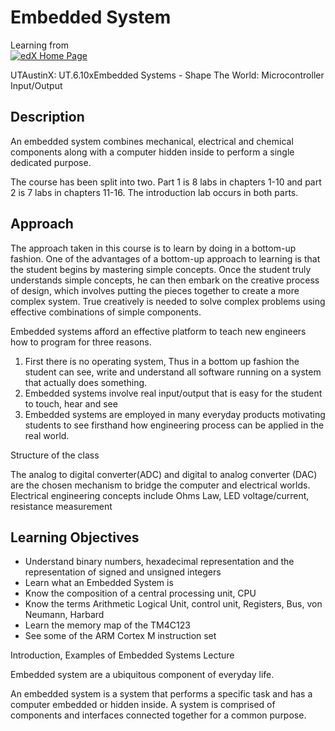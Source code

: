 # Embedded System

Learning from [  
![edX Home Page](https://prod-edx-edxapp-assets.edx-cdn.org/static/edx.org/images/logo.790c9a5340cb.png)](https://courses.edx.org/dashboard)

UTAustinX: UT.6.10xEmbedded Systems - Shape The World: Microcontroller Input/Output

## Description

An embedded system combines mechanical, electrical and chemical components along with a computer hidden inside to perform a single dedicated purpose. 

The course has been split into two. Part 1 is 8 labs in chapters 1-10 and part 2 is 7 labs in chapters 11-16. The introduction lab occurs in both parts. 

## Approach

The approach taken in this course is to learn by doing in a bottom-up fashion. One of the advantages of a bottom-up approach to learning is that the student begins by mastering simple concepts. Once the student truly understands simple concepts, he can then embark on the creative process of design, which involves putting the pieces together to create a more complex system. True creatively is needed to solve complex problems using effective combinations of simple components. 

Embedded systems afford an effective platform to teach new engineers how to program for three reasons. 

1. First there is no operating system, Thus in a bottom up fashion the student can see, write and understand all software running on a system that actually does something.
2. Embedded systems involve real input/output that is easy for the student to touch, hear and see
3. Embedded systems are employed in many everyday products motivating students to see firsthand how engineering process can be applied in the real world. 

Structure of the class

The analog to digital converter\(ADC\) and digital to analog converter \(DAC\) are the chosen mechanism to bridge the computer and electrical worlds. Electrical engineering concepts include Ohms Law, LED voltage/current, resistance measurement

## Learning Objectives

* Understand binary numbers, hexadecimal representation and the representation of signed and unsigned integers
* Learn what an Embedded System is
* Know the composition of a central processing unit, CPU
* Know the terms Arithmetic Logical Unit, control unit, Registers, Bus, von Neumann, Harbard
* Learn the memory map of the TM4C123
* See some of the ARM Cortex M instruction set

Introduction, Examples of Embedded Systems Lecture

Embedded system are a ubiquitous component of everyday life. 

An embedded system is a system that performs a specific task and has a computer embedded or hidden inside. A system is comprised of components and interfaces connected together for a common purpose. 



